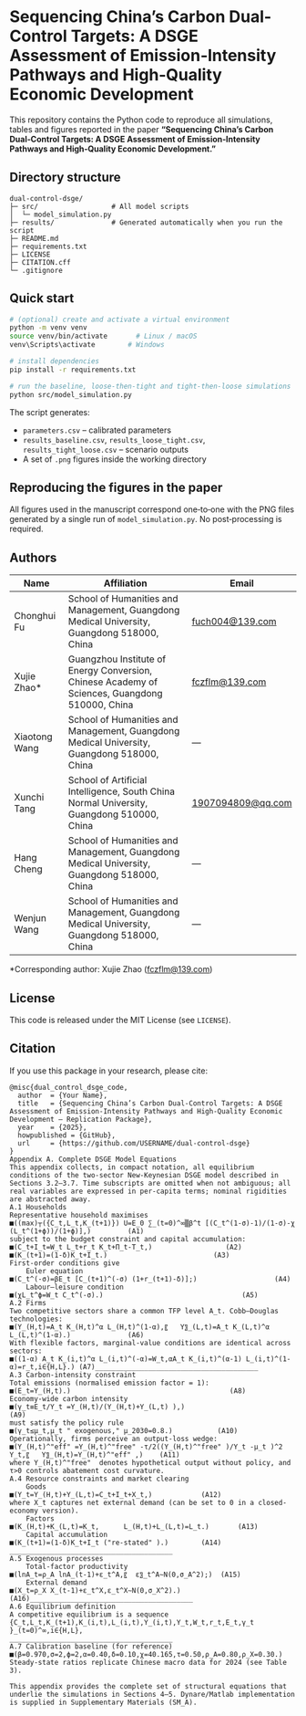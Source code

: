 # Sequencing China’s Carbon Dual-Control Targets: A DSGE Assessment of Emission‑Intensity Pathways and High‑Quality Economic Development

This repository contains the Python code to reproduce all simulations, tables and figures reported in the paper **“Sequencing China’s Carbon Dual‑Control Targets: A DSGE Assessment of Emission‑Intensity Pathways and High‑Quality Economic Development.”**

## Directory structure

```
dual-control-dsge/
├─ src/                  # All model scripts
│  └─ model_simulation.py
├─ results/              # Generated automatically when you run the script
├─ README.md
├─ requirements.txt
├─ LICENSE
├─ CITATION.cff
└─ .gitignore
```

## Quick start

```bash
# (optional) create and activate a virtual environment
python -m venv venv
source venv/bin/activate       # Linux / macOS
venv\Scripts\activate        # Windows

# install dependencies
pip install -r requirements.txt

# run the baseline, loose‑then‑tight and tight‑then‑loose simulations
python src/model_simulation.py
```

The script generates:

* `parameters.csv` – calibrated parameters  
* `results_baseline.csv`, `results_loose_tight.csv`, `results_tight_loose.csv` – scenario outputs  
* A set of `.png` figures inside the working directory  

## Reproducing the figures in the paper

All figures used in the manuscript correspond one‑to‑one with the PNG files generated by a single run of `model_simulation.py`. No post‑processing is required.

## Authors

| Name | Affiliation | Email |
|------|-------------|-------|
| Chonghui Fu | School of Humanities and Management, Guangdong Medical University, Guangdong 518000, China | fuch004@139.com |
| Xujie Zhao* | Guangzhou Institute of Energy Conversion, Chinese Academy of Sciences, Guangdong 510000, China | fczflm@139.com |
| Xiaotong Wang | School of Humanities and Management, Guangdong Medical University, Guangdong 518000, China | — |
| Xunchi Tang | School of Artificial Intelligence, South China Normal University, Guangdong 510000, China | 1907094809@qq.com |
| Hang Cheng | School of Humanities and Management, Guangdong Medical University, Guangdong 518000, China | — |
| Wenjun Wang | School of Humanities and Management, Guangdong Medical University, Guangdong 518000, China | — |

*Corresponding author: Xujie Zhao (fczflm@139.com)

## License

This code is released under the MIT License (see `LICENSE`).

## Citation

If you use this package in your research, please cite:

```
@misc{dual_control_dsge_code,
  author  = {Your Name},
  title   = {Sequencing China’s Carbon Dual‑Control Targets: A DSGE Assessment of Emission‑Intensity Pathways and High‑Quality Economic Development — Replication Package},
  year    = {2025},
  howpublished = {GitHub},
  url     = {https://github.com/USERNAME/dual-control-dsge}
}
Appendix A. Complete DSGE Model Equations
This appendix collects, in compact notation, all equilibrium conditions of the two-sector New-Keynesian DSGE model described in Sections 3.2–3.7. Time subscripts are omitted when not ambiguous; all real variables are expressed in per-capita terms; nominal rigidities are abstracted away.
A.1 Households
Representative household maximises
■((max)┬({C_t,L_t,K_(t+1)}) U=E_0 ∑_(t=0)^∞▒β^t [(C_t^(1-σ)-1)/(1-σ)-χ (L_t^(1+ϕ))/(1+ϕ)],)         (A1)
subject to the budget constraint and capital accumulation:
■(C_t+I_t=W_t L_t+r_t K_t+Π_t-T_t,)                  (A2)
■(K_(t+1)=(1-δ)K_t+I_t.)                          (A3)
First-order conditions give
	Euler equation
■(C_t^(-σ)=βE_t [C_(t+1)^(-σ) (1+r_(t+1)-δ)];)                   (A4)
	Labour–leisure condition
■(χL_t^ϕ=W_t C_t^(-σ).)                                  (A5)
A.2 Firms
Two competitive sectors share a common TFP level A_t. Cobb–Douglas technologies:
■(Y_(H,t)=A_t K_(H,t)^α L_(H,t)^(1-α),〖   Y〗_(L,t)=A_t K_(L,t)^α L_(L,t)^(1-α).)              (A6)
With flexible factors, marginal-value conditions are identical across sectors:
■((1-α) A_t K_(i,t)^α L_(i,t)^(-α)=W_t,αA_t K_(i,t)^(α-1) L_(i,t)^(1-α)=r_t,i∈{H,L}.) (A7)________________________________________
A.3 Carbon-intensity constraint
Total emissions (normalised emission factor = 1):
■(E_t=Y_(H,t).)                                       (A8)
Economy-wide carbon intensity
■(γ_t≡E_t/Y_t =Y_(H,t)/(Y_(H,t)+Y_(L,t) ),)                         (A9)
must satisfy the policy rule
■(γ_t≤μ_t,μ_t " exogenous," μ_2030=0.8.)           (A10)
Operationally, firms perceive an output-loss wedge:
■(Y_(H,t)^"eff" =Y_(H,t)^"free" -τ/2((Y_(H,t)^"free" )/Y_t -μ_t )^2 Y_t,〖   Y〗_(H,t)=Y_(H,t)^"eff" ,)    (A11)
where Y_(H,t)^"free"  denotes hypothetical output without policy, and τ>0 controls abatement cost curvature.
A.4 Resource constraints and market clearing
	Goods
■(Y_t=Y_(H,t)+Y_(L,t)=C_t+I_t+X_t,)            (A12)
where X_t captures net external demand (can be set to 0 in a closed-economy version).
	Factors
■(K_(H,t)+K_(L,t)=K_t,      L_(H,t)+L_(L,t)=L_t.)       (A13)
	Capital accumulation
■(K_(t+1)=(1-δ)K_t+I_t ("re-stated" ).)        (A14)
________________________________________
A.5 Exogenous processes
	Total-factor productivity
■(ln⁡A_t=ρ_A ln⁡A_(t-1)+ε_t^A,〖  ε〗_t^A∼N(0,σ_A^2);)  (A15)
	External demand
■(X_t=ρ_X X_(t-1)+ε_t^X,ε_t^X∼N(0,σ_X^2).)       (A16)________________________________________
A.6 Equilibrium definition
A competitive equilibrium is a sequence
{C_t,L_t,K_(t+1),K_(i,t),L_(i,t),Y_(i,t),Y_t,W_t,r_t,E_t,γ_t }_(t=0)^∞,i∈{H,L},
________________________________________
A.7 Calibration baseline (for reference)
■(β=0.970,σ=2,ϕ=2,α=0.40,δ=0.10,χ=40.165,τ=0.50,ρ_A=0.80,ρ_X=0.30.)
Steady-state ratios replicate Chinese macro data for 2024 (see Table 3).

This appendix provides the complete set of structural equations that underlie the simulations in Sections 4–5. Dynare/Matlab implementation is supplied in Supplementary Materials (SM_A).

```
